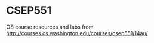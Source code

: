 CSEP551
=======
OS course resources and labs from http://courses.cs.washington.edu/courses/csep551/14au/
